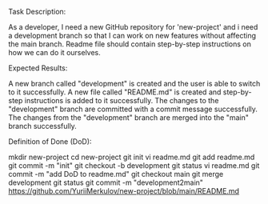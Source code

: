 Task Description:

As a developer, I need a new GitHub repository for 'new-project' and i need a development branch so that I can work on new features without affecting the main branch. Readme file should contain step-by-step instructions on how we can do it ourselves.

Expected Results:

A new branch called "development" is created and the user is able to switch to it successfully. A new file called "README.md" is created and step-by-step instructions is added to it successfully. The changes to the "development" branch are committed with a commit message successfully. The changes from the "development" branch are merged into the "main" branch successfully.

Definition of Done (DoD):

mkdir new-project
cd new-project
git init
vi readme.md
git add readme.md
git commit -m "init"
git checkout -b development git status
vi readme.md
git commit -m "add DoD to readme.md"
git checkout main git merge development
git status
git commit -m "development2main"
https://github.com/YuriiMerkulov/new-project/blob/main/README.md
